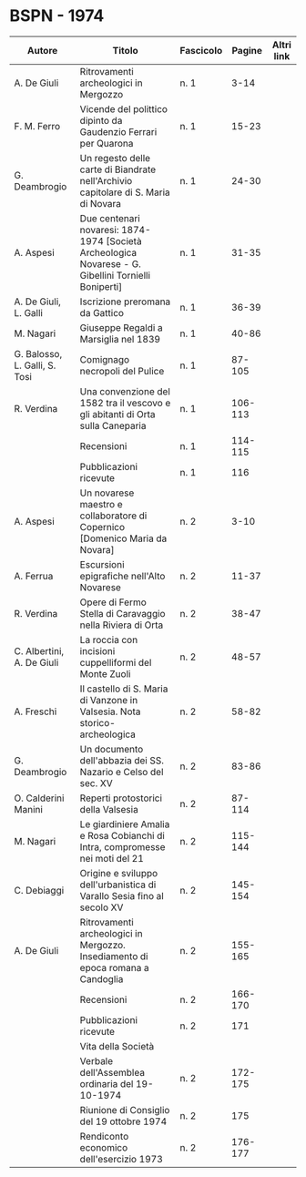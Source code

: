# BSPN - 1974

| Autore                        | Titolo                                                                                               | Fascicolo | Pagine  | Altri link |
|-------------------------------|------------------------------------------------------------------------------------------------------|-----------|---------|------------|
| A. De Giuli                   | Ritrovamenti archeologici in Mergozzo                                                                | n. 1      | 3-14    |            |
| F. M. Ferro                   | Vicende del polittico dipinto da Gaudenzio Ferrari per Quarona                                       | n. 1      | 15-23   |            |
| G. Deambrogio                 | Un regesto delle carte di Biandrate nell'Archivio capitolare di S. Maria di Novara                   | n. 1      | 24-30   |            |
| A. Aspesi                     | Due centenari novaresi: 1874-1974 [Società Archeologica Novarese - G. Gibellini Tornielli Boniperti] | n. 1      | 31-35   |            |
| A. De Giuli, L. Galli         | Iscrizione preromana da Gattico                                                                      | n. 1      | 36-39   |            |
| M. Nagari                     | Giuseppe Regaldi a Marsiglia nel 1839                                                                | n. 1      | 40-86   |            |
| G. Balosso, L. Galli, S. Tosi | Comignago necropoli del Pulice                                                                       | n. 1      | 87-105  |            |
| R. Verdina                    | Una convenzione del 1582 tra il vescovo e gli abitanti di Orta sulla Caneparia                       | n. 1      | 106-113 |            |
|                               | Recensioni                                                                                           | n. 1      | 114-115 |            |
|                               | Pubblicazioni ricevute                                                                               | n. 1      | 116     |            |
| A. Aspesi                     | Un novarese maestro e collaboratore di Copernico [Domenico Maria da Novara]                          | n. 2      | 3-10    |            |
| A. Ferrua                     | Escursioni epigrafiche nell'Alto Novarese                                                            | n. 2      | 11-37   |            |
| R. Verdina                    | Opere di Fermo Stella di Caravaggio nella Riviera di Orta                                            | n. 2      | 38-47   |            |
| C. Albertini, A. De Giuli     | La roccia con incisioni cuppelliformi del Monte Zuoli                                                | n. 2      | 48-57   |            |
| A. Freschi                    | Il castello di S. Maria di Vanzone in Valsesia. Nota storico-archeologica                            | n. 2      | 58-82   |            |
| G. Deambrogio                 | Un documento dell'abbazia dei SS. Nazario e Celso del sec. XV                                        | n. 2      | 83-86   |            |
| O. Calderini Manini           | Reperti protostorici della Valsesia                                                                  | n. 2      | 87-114  |            |
| M. Nagari                     | Le giardiniere Amalia e Rosa Cobianchi di Intra, compromesse nei moti del 21                         | n. 2      | 115-144 |            |
| C. Debiaggi                   | Origine e sviluppo dell'urbanistica di Varallo Sesia fino al secolo XV                               | n. 2      | 145-154 |            |
| A. De Giuli                   | Ritrovamenti archeologici in Mergozzo. Insediamento di epoca romana a Candoglia                      | n. 2      | 155-165 |            |
|                               | Recensioni                                                                                           | n. 2      | 166-170 |            |
|                               | Pubblicazioni ricevute                                                                               | n. 2      | 171     |            |
|                               | Vita della Società                                                                                   |           |         |            |
|                               | Verbale dell'Assemblea ordinaria del 19-10-1974                                                      | n. 2      | 172-175 |            |
|                               | Riunione di Consiglio del 19 ottobre 1974                                                            | n. 2      | 175     |            |
|                               | Rendiconto economico dell'esercizio 1973                                                             | n. 2      | 176-177 |            |
